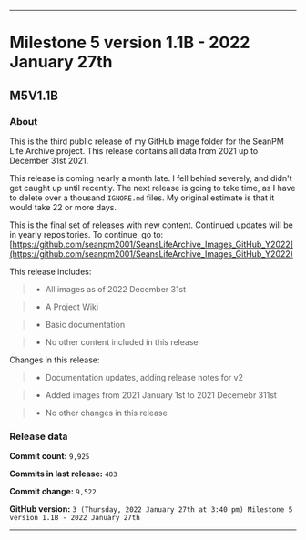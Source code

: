 
***

# Milestone 5 version 1.1B - 2022 January 27th

## M5V1.1B

### About

This is the third public release of my GitHub image folder for the SeanPM Life Archive project. This release contains all data from 2021 up to December 31st 2021.

This release is coming nearly a month late. I fell behind severely, and didn't get caught up until recently. The next release is going to take time, as I have to delete over a thousand `IGNORE.md` files. My original estimate is that it would take 22 or more days.

This is the final set of releases with new content. Continued updates will be in yearly repositories. To continue, go to: [https://github.com/seanpm2001/SeansLifeArchive_Images_GitHub_Y2022](https://github.com/seanpm2001/SeansLifeArchive_Images_GitHub_Y2022)

<!-- This is a follow-up to the 2022 annual release. !-->

This release includes:

> * All images as of 2022 December 31st

> * A Project Wiki

> * Basic documentation

> * No other content included in this release

Changes in this release:

<!-- > * Deleted 108 `IGNORE.md` files !-->

> * Documentation updates, adding release notes for v2

> * Added images from 2021 January 1st to 2021 Decemebr 311st

> * No other changes in this release

### Release data

**Commit count:** `9,925`

**Commits in last release:** `403`

**Commit change:** `9,522`

**GitHub version:** `3 (Thursday, 2022 January 27th at 3:40 pm) Milestone 5 version 1.1B - 2022 January 27th`

***
